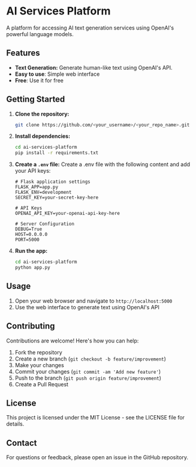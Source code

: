 # AI Services Platform

A platform for accessing AI text generation services using OpenAI's powerful language models.

## Features

* **Text Generation:** Generate human-like text using OpenAI's API.
* **Easy to use**: Simple web interface
* **Free**: Use it for free

## Getting Started

1. **Clone the repository:**
   ```bash
   git clone https://github.com/<your_username>/<your_repo_name>.git
   ```

2. **Install dependencies:**
   ```bash
   cd ai-services-platform
   pip install -r requirements.txt
   ```

3. **Create a `.env` file:**
   Create a .env file with the following content and add your API keys:
   ```properties
   # Flask application settings
   FLASK_APP=app.py
   FLASK_ENV=development
   SECRET_KEY=your-secret-key-here

   # API Keys
   OPENAI_API_KEY=your-openai-api-key-here

   # Server Configuration
   DEBUG=True
   HOST=0.0.0.0
   PORT=5000
   ```

4. **Run the app:**
   ```bash
   cd ai-services-platform
   python app.py
   ```

## Usage

1. Open your web browser and navigate to `http://localhost:5000`
2. Use the web interface to generate text using OpenAI's API

## Contributing

Contributions are welcome! Here's how you can help:

1. Fork the repository
2. Create a new branch (`git checkout -b feature/improvement`)
3. Make your changes
4. Commit your changes (`git commit -am 'Add new feature'`)
5. Push to the branch (`git push origin feature/improvement`)
6. Create a Pull Request

## License

This project is licensed under the MIT License - see the LICENSE file for details.

## Contact

For questions or feedback, please open an issue in the GitHub repository.